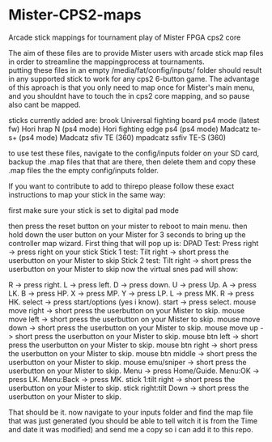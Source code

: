 # Mister-CPS2-maps
Arcade stick mappings for tournament play of Mister FPGA cps2 core


The aim of these files are to provide Mister users with arcade stick map files in order to streamline the mappingprocess at tournaments.    
putting these files in an empty /media/fat/config/inputs/ folder should result in any supported stick to work for any cps2 6-button game.
The advantage of this aproach is that you only need to map once for Mister's main menu, and you shouldnt have to touch the in cps2 core mapping, and so pause also cant be mapped.

sticks currently added are: 
brook Universal fighting board ps4 mode (latest fw)
Hori hrap N (ps4 mode)
Hori fighting edge ps4 (ps4 mode)
Madcatz te-s+ (ps4 mode)
Madcatz sfiv TE (360)
mpadcatz ssfiv TE-S (360)


to use test these files, navigate to the config/inputs folder on your SD card, backup the .map files that that are there, then delete them and copy these .map files the the empty config/inputs folder. 

If you want to contribute to add to thirepo please follow these exact instructions to map your stick in the same way:

first make sure your stick is set to digital pad mode 

then press the reset button on your mister to reboot to main menu.
then hold down the user button on your Mister for 3 seconds to bring up the controller map wizard.
First thing that will pop up is:
DPAD Test: Press right -> press right on your stick
Stick 1 test: Tilt right -> short press the userbutton on your Mister to skip
Stick 2 test: Tilt right -> short press the userbutton on your Mister to skip
now the virtual snes pad will show:

R -> press right. 
L -> press left.
D -> press down.
U -> press Up.
A -> press LK.
B -> press HP.
X -> press MP.
Y -> press LP.
L -> press MK.
R -> press HK.
select -> press start/options (yes i know).
start -> press select.
mouse move right -> short press the userbutton on your Mister to skip.
mouse move left -> short press the userbutton on your Mister to skip.
mouse move down -> short press the userbutton on your Mister to skip.
mouse move up -> short press the userbutton on your Mister to skip.
mouse btn left -> short press the userbutton on your Mister to skip.
mouse btn right -> short press the userbutton on your Mister to skip.
mouse btn middle -> short press the userbutton on your Mister to skip.
mouse emu/sniper -> short press the userbutton on your Mister to skip.
Menu -> press Home/Guide.
Menu:OK -> press LK.
Menu:Back -> press MK.
stick 1:tilt right -> short press the userbutton on your Mister to skip.
stick right:tilt Down -> short press the userbutton on your Mister to skip.

That should be it. now navigate to your inputs folder and find the map file that was just generated (you should be able to tell witch it is from the Time and date it was modified) and send me a copy so i can add it to this repo. 
